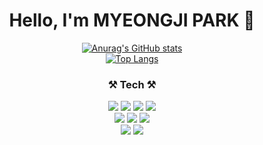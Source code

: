 <div align="center" bgcolor="black">
  <h1>Hello, I'm MYEONGJI PARK 👋</h1>
  
 [![Anurag's GitHub stats](https://github-readme-stats.vercel.app/api?username=myzi726&show_icons=true&theme=radical)](https://github.com/anuraghazra/github-readme-stats)
  <br />
 [![Top Langs](https://github-readme-stats.vercel.app/api/top-langs/?username=myzi726&layout=compact)](https://github.com/anuraghazra/github-readme-stats)
  <br />

<h3>⚒ Tech ⚒</h3>
<img src="https://img.shields.io/badge/Java-007396?style=for-the-badge&logo=OpenJDK&logoColor=white"/></a>
<img src="https://img.shields.io/badge/Python-3776AB?style=for-the-badge&logo=Python&logoColor=white"/>
<img src="https://img.shields.io/badge/-C-A8B9CC?style=for-the-badge&logo=C%2B%2B&logoColor=white"/>
<img src="https://img.shields.io/badge/-C%23-A8B9CC?style=for-the-badge&logo=Csharp&logoColor=white"/>
<br />
<img src="https://img.shields.io/badge/HTML-E34F26?style=for-the-badge&logo=HTML5&logoColor=white"/>
<img src="https://img.shields.io/badge/CSS-1572B6?style=for-the-badge&logo=CSS3&logoColor=white"/>
<img src="https://img.shields.io/badge/JavaScript-F7DF1E?style=for-the-badge&logo=JavaScript&logoColor=black"/>
<br />
<img src="https://img.shields.io/badge/MySQL-4479A1?style=for-the-badge&logo=MySQL&logoColor=white"/></a>
<img src="https://img.shields.io/badge/Unity 3D-ffffff?style=for-the-badge&logo=Unity&logoColor=black"/>
<br />
</div>
